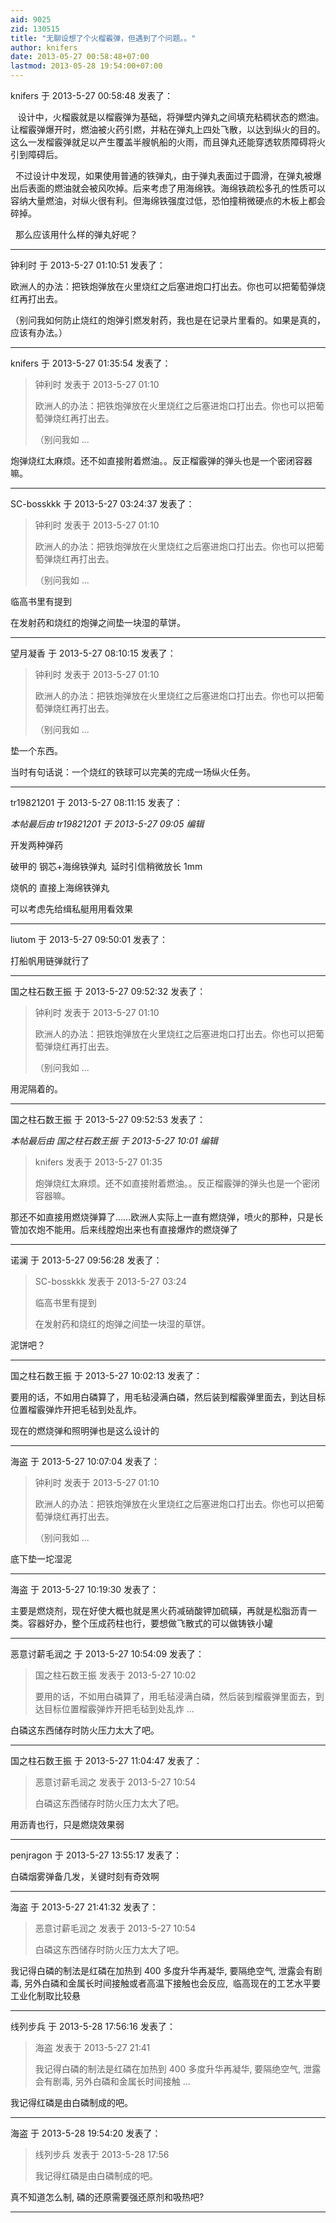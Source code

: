 ```yaml
---
aid: 9025
zid: 130515
title: "无聊设想了个火榴霰弹，但遇到了个问题。。"
author: knifers
date: 2013-05-27 00:58:48+07:00
lastmod: 2013-05-28 19:54:00+07:00
---
```


knifers 于 2013-5-27 00:58:48 发表了：

&nbsp; &nbsp;设计中，火榴霰就是以榴霰弹为基础，将弹壁内弹丸之间填充粘稠状态的燃油。让榴霰弹爆开时，燃油被火药引燃，并粘在弹丸上四处飞散，以达到纵火的目的。这么一发榴霰弹就足以产生覆盖半艘帆船的火雨，而且弹丸还能穿透软质障碍将火引到障碍后。

&nbsp;&nbsp;不过设计中发现，如果使用普通的铁弹丸，由于弹丸表面过于圆滑，在弹丸被爆出后表面的燃油就会被风吹掉。后来考虑了用海绵铁。海绵铁疏松多孔的性质可以容纳大量燃油，对纵火很有利。但海绵铁强度过低，恐怕撞稍微硬点的木板上都会碎掉。

&nbsp;&nbsp;那么应该用什么样的弹丸好呢？

---

钟利时 于 2013-5-27 01:10:51 发表了：

欧洲人的办法：把铁炮弹放在火里烧红之后塞进炮口打出去。你也可以把葡萄弹烧红再打出去。

（别问我如何防止烧红的炮弹引燃发射药，我也是在记录片里看的。如果是真的，应该有办法。）

---

knifers 于 2013-5-27 01:35:54 发表了：

> 钟利时 发表于 2013-5-27 01:10
>
> 欧洲人的办法：把铁炮弹放在火里烧红之后塞进炮口打出去。你也可以把葡萄弹烧红再打出去。
>
> （别问我如 ...

炮弹烧红太麻烦。还不如直接附着燃油。。反正榴霰弹的弹头也是一个密闭容器嘛。

---

SC-bosskkk 于 2013-5-27 03:24:37 发表了：

> 钟利时 发表于 2013-5-27 01:10
>
> 欧洲人的办法：把铁炮弹放在火里烧红之后塞进炮口打出去。你也可以把葡萄弹烧红再打出去。
>
> （别问我如 ...

临高书里有提到

在发射药和烧红的炮弹之间垫一块湿的草饼。

---

望月凝香 于 2013-5-27 08:10:15 发表了：

> 钟利时 发表于 2013-5-27 01:10
>
> 欧洲人的办法：把铁炮弹放在火里烧红之后塞进炮口打出去。你也可以把葡萄弹烧红再打出去。
>
> （别问我如 ...

垫一个东西。

当时有句话说：一个烧红的铁球可以完美的完成一场纵火任务。

---

tr19821201 于 2013-5-27 08:11:15 发表了：

_本帖最后由 tr19821201 于 2013-5-27 09:05 编辑_

开发两种弹药

破甲的 钢芯+海绵铁弹丸&nbsp;&nbsp;延时引信稍微放长 1mm

烧帆的 直接上海绵铁弹丸

可以考虑先给缉私艇用用看效果

---

liutom 于 2013-5-27 09:50:01 发表了：

打船帆用链弹就行了

---

国之柱石数王振 于 2013-5-27 09:52:32 发表了：

> 钟利时 发表于 2013-5-27 01:10
>
> 欧洲人的办法：把铁炮弹放在火里烧红之后塞进炮口打出去。你也可以把葡萄弹烧红再打出去。
>
> （别问我如 ...

用泥隔着的。

---

国之柱石数王振 于 2013-5-27 09:52:53 发表了：

_本帖最后由 国之柱石数王振 于 2013-5-27 10:01 编辑_

> knifers 发表于 2013-5-27 01:35
>
> 炮弹烧红太麻烦。还不如直接附着燃油。。反正榴霰弹的弹头也是一个密闭容器嘛。

那还不如直接用燃烧弹算了……欧洲人实际上一直有燃烧弹，喷火的那种，只是长管加农炮不能用。后来线膛炮出来也有直接爆炸的燃烧弹了

---

诺澜 于 2013-5-27 09:56:28 发表了：

> SC-bosskkk 发表于 2013-5-27 03:24
>
> 临高书里有提到
>
> 在发射药和烧红的炮弹之间垫一块湿的草饼。

泥饼吧？

---

国之柱石数王振 于 2013-5-27 10:02:13 发表了：

要用的话，不如用白磷算了，用毛毡浸满白磷，然后装到榴霰弹里面去，到达目标位置榴霰弹炸开把毛毡到处乱炸。

现在的燃烧弹和照明弹也是这么设计的

---

海盗 于 2013-5-27 10:07:04 发表了：

> 钟利时 发表于 2013-5-27 01:10
>
> 欧洲人的办法：把铁炮弹放在火里烧红之后塞进炮口打出去。你也可以把葡萄弹烧红再打出去。
>
> （别问我如 ...

底下垫一坨湿泥

---

海盗 于 2013-5-27 10:19:30 发表了：

主要是燃烧剂，现在好使大概也就是黑火药减硝酸钾加硫磺，再就是松脂沥青一类。容器好办，整个压成药柱也行，要想做飞散式的可以做铸铁小罐

---

恶意讨薪毛润之 于 2013-5-27 10:54:09 发表了：

> 国之柱石数王振 发表于 2013-5-27 10:02
>
> 要用的话，不如用白磷算了，用毛毡浸满白磷，然后装到榴霰弹里面去，到达目标位置榴霰弹炸开把毛毡到处乱炸 ...

白磷这东西储存时防火压力太大了吧。

---

国之柱石数王振 于 2013-5-27 11:04:47 发表了：

> 恶意讨薪毛润之 发表于 2013-5-27 10:54
>
> 白磷这东西储存时防火压力太大了吧。

用沥青也行，只是燃烧效果弱

---

penjragon 于 2013-5-27 13:55:17 发表了：

白磷烟雾弹备几发，关键时刻有奇效啊

---

海盗 于 2013-5-27 21:41:32 发表了：

> 恶意讨薪毛润之 发表于 2013-5-27 10:54
>
> 白磷这东西储存时防火压力太大了吧。

我记得白磷的制法是红磷在加热到 400 多度升华再凝华, 要隔绝空气, 泄露会有剧毒, 另外白磷和金属长时间接触或者高温下接触也会反应,&nbsp;&nbsp;临高现在的工艺水平要工业化制取比较悬

---

线列步兵 于 2013-5-28 17:56:16 发表了：

> 海盗 发表于 2013-5-27 21:41
>
> 我记得白磷的制法是红磷在加热到 400 多度升华再凝华, 要隔绝空气, 泄露会有剧毒, 另外白磷和金属长时间接触 ...

我记得红磷是由白磷制成的吧。

---

海盗 于 2013-5-28 19:54:20 发表了：

> 线列步兵 发表于 2013-5-28 17:56
>
> 我记得红磷是由白磷制成的吧。

真不知道怎么制, 磷的还原需要强还原剂和吸热吧?

---
